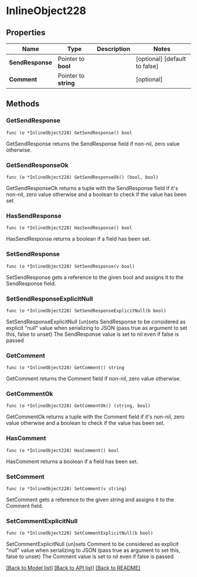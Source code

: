 # InlineObject228

## Properties

Name | Type | Description | Notes
------------ | ------------- | ------------- | -------------
**SendResponse** | Pointer to **bool** |  | [optional] [default to false]
**Comment** | Pointer to **string** |  | [optional] 

## Methods

### GetSendResponse

`func (o *InlineObject228) GetSendResponse() bool`

GetSendResponse returns the SendResponse field if non-nil, zero value otherwise.

### GetSendResponseOk

`func (o *InlineObject228) GetSendResponseOk() (bool, bool)`

GetSendResponseOk returns a tuple with the SendResponse field if it's non-nil, zero value otherwise
and a boolean to check if the value has been set.

### HasSendResponse

`func (o *InlineObject228) HasSendResponse() bool`

HasSendResponse returns a boolean if a field has been set.

### SetSendResponse

`func (o *InlineObject228) SetSendResponse(v bool)`

SetSendResponse gets a reference to the given bool and assigns it to the SendResponse field.

### SetSendResponseExplicitNull

`func (o *InlineObject228) SetSendResponseExplicitNull(b bool)`

SetSendResponseExplicitNull (un)sets SendResponse to be considered as explicit "null" value
when serializing to JSON (pass true as argument to set this, false to unset)
The SendResponse value is set to nil even if false is passed
### GetComment

`func (o *InlineObject228) GetComment() string`

GetComment returns the Comment field if non-nil, zero value otherwise.

### GetCommentOk

`func (o *InlineObject228) GetCommentOk() (string, bool)`

GetCommentOk returns a tuple with the Comment field if it's non-nil, zero value otherwise
and a boolean to check if the value has been set.

### HasComment

`func (o *InlineObject228) HasComment() bool`

HasComment returns a boolean if a field has been set.

### SetComment

`func (o *InlineObject228) SetComment(v string)`

SetComment gets a reference to the given string and assigns it to the Comment field.

### SetCommentExplicitNull

`func (o *InlineObject228) SetCommentExplicitNull(b bool)`

SetCommentExplicitNull (un)sets Comment to be considered as explicit "null" value
when serializing to JSON (pass true as argument to set this, false to unset)
The Comment value is set to nil even if false is passed

[[Back to Model list]](../README.md#documentation-for-models) [[Back to API list]](../README.md#documentation-for-api-endpoints) [[Back to README]](../README.md)


